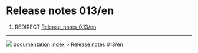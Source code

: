 # Release notes 013/en
1.  REDIRECT [Release_notes_0.13/en](Release_notes_0.13/en.md)



---
![](images/Right_arrow.png) [documentation index](../README.md) > Release notes 013/en
